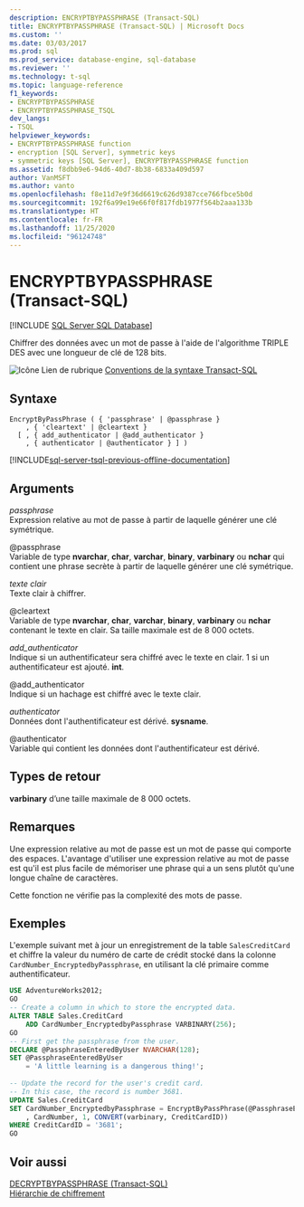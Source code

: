 ```yaml
---
description: ENCRYPTBYPASSPHRASE (Transact-SQL)
title: ENCRYPTBYPASSPHRASE (Transact-SQL) | Microsoft Docs
ms.custom: ''
ms.date: 03/03/2017
ms.prod: sql
ms.prod_service: database-engine, sql-database
ms.reviewer: ''
ms.technology: t-sql
ms.topic: language-reference
f1_keywords:
- ENCRYPTBYPASSPHRASE
- ENCRYPTBYPASSPHRASE_TSQL
dev_langs:
- TSQL
helpviewer_keywords:
- ENCRYPTBYPASSPHRASE function
- encryption [SQL Server], symmetric keys
- symmetric keys [SQL Server], ENCRYPTBYPASSPHRASE function
ms.assetid: f8dbb9e6-94d6-40d7-8b38-6833a409d597
author: VanMSFT
ms.author: vanto
ms.openlocfilehash: f8e11d7e9f36d6619c626d9387cce766fbce5b0d
ms.sourcegitcommit: 192f6a99e19e66f0f817fdb1977f564b2aaa133b
ms.translationtype: HT
ms.contentlocale: fr-FR
ms.lasthandoff: 11/25/2020
ms.locfileid: "96124748"
---
```

# <a name="encryptbypassphrase-transact-sql"></a>ENCRYPTBYPASSPHRASE (Transact-SQL)
[!INCLUDE [SQL Server SQL Database](../../includes/applies-to-version/sql-asdb.md)]

  Chiffrer des données avec un mot de passe à l'aide de l'algorithme TRIPLE DES avec une longueur de clé de 128 bits.  
  
 ![Icône Lien de rubrique](../../database-engine/configure-windows/media/topic-link.gif "Icône du lien de rubrique") [Conventions de la syntaxe Transact-SQL](../../t-sql/language-elements/transact-sql-syntax-conventions-transact-sql.md)  
  
## <a name="syntax"></a>Syntaxe  
  
```syntaxsql
EncryptByPassPhrase ( { 'passphrase' | @passphrase }   
    , { 'cleartext' | @cleartext }  
  [ , { add_authenticator | @add_authenticator }  
    , { authenticator | @authenticator } ] )  
```  
  
[!INCLUDE[sql-server-tsql-previous-offline-documentation](../../includes/sql-server-tsql-previous-offline-documentation.md)]

## <a name="arguments"></a>Arguments
 *passphrase*  
 Expression relative au mot de passe à partir de laquelle générer une clé symétrique.  
  
 @passphrase  
 Variable de type **nvarchar**, **char**, **varchar**, **binary**, **varbinary** ou **nchar** qui contient une phrase secrète à partir de laquelle générer une clé symétrique.  
  
 *texte clair*  
 Texte clair à chiffrer.  
  
 @cleartext  
 Variable de type **nvarchar**, **char**, **varchar**, **binary**, **varbinary** ou **nchar** contenant le texte en clair. Sa taille maximale est de 8 000 octets.  
  
 *add_authenticator*  
 Indique si un authentificateur sera chiffré avec le texte en clair. 1 si un authentificateur est ajouté. **int**.  
  
 @add_authenticator  
 Indique si un hachage est chiffré avec le texte clair.  
  
 *authenticator*  
 Données dont l'authentificateur est dérivé. **sysname**.  
  
 @authenticator  
 Variable qui contient les données dont l'authentificateur est dérivé.  
  
## <a name="return-types"></a>Types de retour  
 **varbinary** d’une taille maximale de 8 000 octets.  
  
## <a name="remarks"></a>Remarques  
 Une expression relative au mot de passe est un mot de passe qui comporte des espaces. L'avantage d'utiliser une expression relative au mot de passe est qu'il est plus facile de mémoriser une phrase qui a un sens plutôt qu'une longue chaîne de caractères.  
  
 Cette fonction ne vérifie pas la complexité des mots de passe.  
  
## <a name="examples"></a>Exemples  
 L'exemple suivant met à jour un enregistrement de la table `SalesCreditCard` et chiffre la valeur du numéro de carte de crédit stocké dans la colonne `CardNumber_EncryptedbyPassphrase`, en utilisant la clé primaire comme authentificateur.  
  
```sql  
USE AdventureWorks2012;  
GO  
-- Create a column in which to store the encrypted data.  
ALTER TABLE Sales.CreditCard   
    ADD CardNumber_EncryptedbyPassphrase VARBINARY(256);   
GO  
-- First get the passphrase from the user.  
DECLARE @PassphraseEnteredByUser NVARCHAR(128);  
SET @PassphraseEnteredByUser   
    = 'A little learning is a dangerous thing!';  
  
-- Update the record for the user's credit card.  
-- In this case, the record is number 3681.  
UPDATE Sales.CreditCard  
SET CardNumber_EncryptedbyPassphrase = EncryptByPassPhrase(@PassphraseEnteredByUser  
    , CardNumber, 1, CONVERT(varbinary, CreditCardID))  
WHERE CreditCardID = '3681';  
GO  
```  
  
## <a name="see-also"></a>Voir aussi  
 [DECRYPTBYPASSPHRASE &#40;Transact-SQL&#41;](../../t-sql/functions/decryptbypassphrase-transact-sql.md)   
 [Hiérarchie de chiffrement](../../relational-databases/security/encryption/encryption-hierarchy.md)  
  
  
